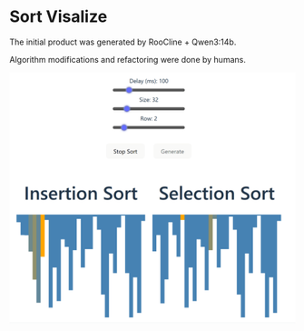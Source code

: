 # Sort Visalize

The initial product was generated by RooCline + Qwen3:14b.

Algorithm modifications and refactoring were done by humans.

![](example/animation.gif)
